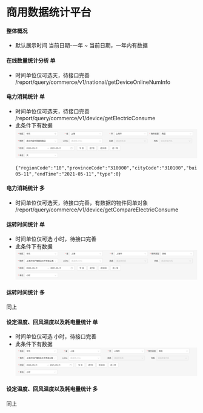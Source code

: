 # 商用数据统计平台

#### 整体概况
- 默认展示时间 当前日期-一年 ~ 当前日期，一年内有数据

#### 在线数量统计分析 单
- 时间单位仅可选天，待接口完善
  /report/query/commerce/v1/national/getDeviceOnlineNumInfo

#### 电力消耗统计 单
- 时间单位仅可选天，待接口完善
  /report/query/commerce/v1/device/getElectricConsume
- 此条件下有数据
  ![img_2.png](img_2.png)
  ````
  {"regionCode":"10","provinceCode":"310000","cityCode":"310100","buildingType":"A1","buildingId":2475,"timeType":"day","beginTime":"2020-05-11","endTime":"2021-05-11","type":0}
  ````
  
#### 电力消耗统计 多
- 时间单位仅可选天，待接口完善，有数据的物件同单对象
  /report/query/commerce/v1/device/getCompareElectricConsume


#### 运转时间统计 单
- 时间单位仅可选 小时，待接口完善
- 此条件下有数据
![img_3.png](img_3.png)

#### 运转时间统计 多
同上

#### 设定温度、回风温度以及耗电量统计 单
- 时间单位仅可选 小时，待接口完善
- 此条件下有数据
![img_4.png](img_4.png)

#### 设定温度、回风温度以及耗电量统计 多
同上
